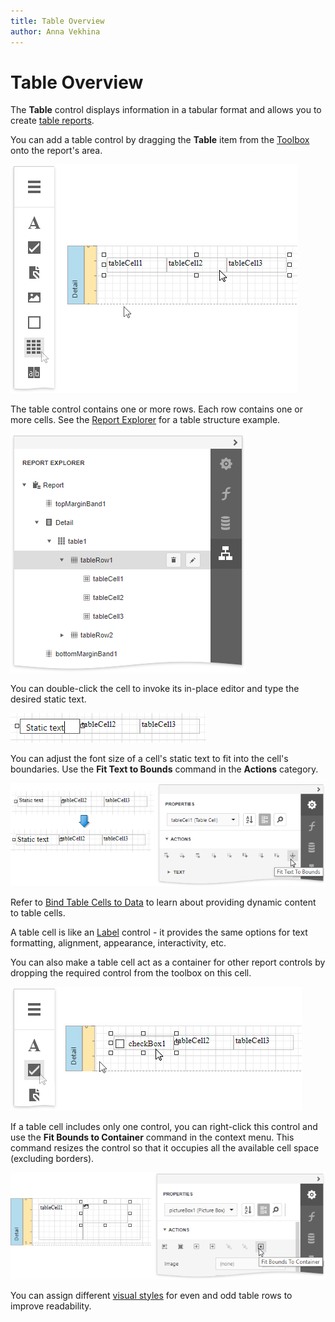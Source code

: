 ```yaml
---
title: Table Overview
author: Anna Vekhina
---
```

# Table Overview

The **Table** control displays information in a tabular format and allows you to create  [table reports](../../create-popular-reports/create-a-table-report.md).

You can add a table control by dragging the **Table** item from the [Toolbox](../../report-designer-tools/toolbox.md) onto the report's area.

![](../../../../images/eurd-web-drop-table-from-toolbox.png)

The table control contains one or more rows. Each row contains one or more cells. See the [Report Explorer](../../report-designer-tools/ui-panels/report-explorer.md) for a table structure example.

![](../../../../images/eurd-web-table-structure-in-report-explorer.png)

You can double-click the cell to invoke its in-place editor and type the desired static text.

![](../../../../images/eurd-web-table-cell-static-text.png)

You can adjust the font size of a cell's static text to fit into the cell's boundaries. Use the **Fit Text to Bounds** command in the **Actions** category.

![](../../../../images/eurd-web-table-cell-fit-text-to-bounds.png)

Refer to [Bind Table Cells to Data](bind-table-cells-to-data.md) to learn about providing dynamic content to table cells.

A table cell is like an [Label](../use-basic-report-controls/label.md) control - it provides the same options for text formatting, alignment, appearance, interactivity, etc. 

You can also make a table cell act as a container for other report controls by dropping the required control from the toolbox on this cell.

![](../../../../images/eurd-web-drop-check-box-onto-table-cell.png)

If a table cell includes only one control, you can right-click this control and use the **Fit Bounds to Container** command in the context menu. This command resizes the control so that it occupies all the available cell space (excluding borders).

![](../../../../images/eurd-web-fit-bounds-to-container.png)

You can assign different [visual styles](../../customize-appearance/report-visual-styles.md) for even and odd table rows to improve readability.